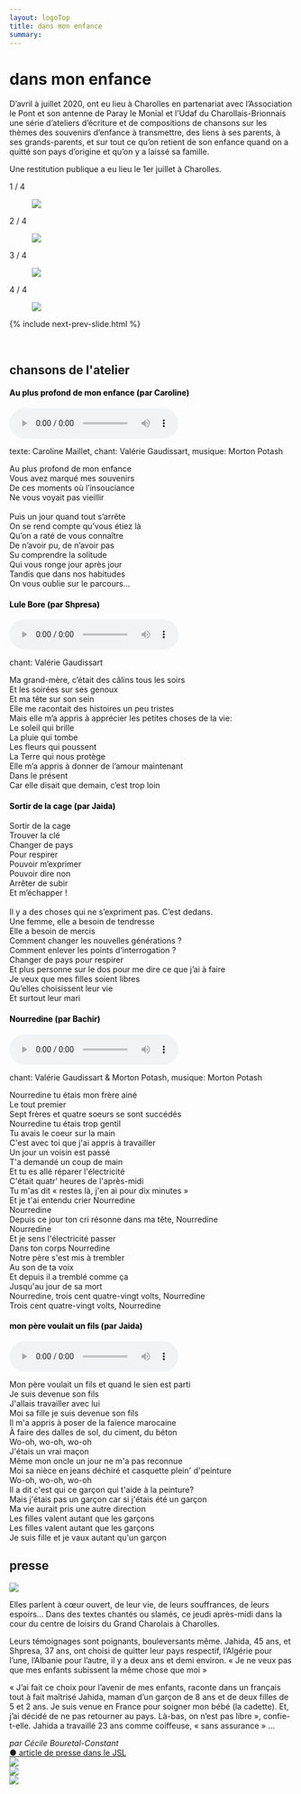 ```yaml
---
layout: logoTop
title: dans mon enfance
summary: 
---
```


<h1>dans mon enfance</h1>
<main>
<p class="intro-text"> D’avril à juillet 2020, ont eu lieu à Charolles en partenariat avec l’Association le Pont et son antenne de Paray le Monial et l’Udaf du Charollais-Brionnais une série d’ateliers d’écriture et de compositions de chansons sur les thèmes des souvenirs d’enfance à transmettre, des liens à ses parents, à ses grands-parents, et sur tout ce qu’on retient de son enfance quand on a quitté son pays d’origine et qu’on y a laissé sa famille. 
</p>
<p class="intro-text">Une restitution publique a eu lieu le 1er juillet à Charolles.
</p>
</main>

<!-- Slideshow container -->
<div class="slideshow-container">

  <!-- Full-width images with number and caption text -->
<div class="mySlides">
    <div class="numbertext">1 / 4</div>
    <figure>
      <img src="https://res.cloudinary.com/dnxcesebo/image/upload/f_auto,q_auto/v1630640804/whole-group1_yqxvc3.png">
      <figcaption class="figCap"></figcaption>
    </figure>
</div>
<div class="mySlides">
    <div class="numbertext">2 / 4</div>
    <figure>
      <img src="https://res.cloudinary.com/dnxcesebo/image/upload/f_auto,q_auto/v1630640798/bachir_co_fshtl9.png">
      <figcaption class="figCap"></figcaption>
    </figure>
</div>
<div class="mySlides">
    <div class="numbertext">3 / 4</div>
    <figure>
      <img src="https://res.cloudinary.com/dnxcesebo/image/upload/f_auto,q_auto/v1630640801/jaida_co_ctynk6.png">
      <figcaption class="figCap"></figcaption>
    </figure>
</div>
<div class="mySlides">
    <div class="numbertext">4 / 4</div>
    <figure>
      <img src="https://res.cloudinary.com/dnxcesebo/image/upload/f_auto,q_auto/v1630640799/whole-group2_gra1k4.png">
      <figcaption class="figCap"></figcaption>
    </figure>
</div>



{% include next-prev-slide.html %}

</div>
<br>
<script type="text/javascript" src="/js/slideshow.js"></script>

<h2>chansons de l'atelier</h2>

<h4 style="color: black">Au plus profond de mon enfance (par Caroline)</h4>
<audio controls src="/media/au-plus-profond-de-mon-enfance.mp3"></audio>
<p class="cite">texte: Caroline Maillet, chant: Valérie Gaudissart, musique: Morton Potash</p>
<p class="quote">Au plus profond de mon enfance<br>
Vous avez marqué mes souvenirs<br>
De ces moments où l’insouciance<br>
Ne vous voyait pas vieillir<br>
<br>
Puis un jour quand tout s’arrête<br>
On se rend compte qu’vous étiez là<br>
Qu’on a raté de vous connaître<br>
De n’avoir pu, de n’avoir pas<br>
Su comprendre la solitude<br>
Qui vous ronge jour après jour<br>
Tandis que dans nos habitudes<br>
On vous oublie sur le parcours... 
</p>

<h4 style="color: black">Lule Bore (par Shpresa)</h4>
  <audio controls src="/media/eya-eya-lule-bore.mp3">
  </audio>
<p class="cite">chant: Valérie Gaudissart</p>

<p class="quote">
Ma grand-mère, c’était des câlins tous les soirs<br>
Et les soirées sur ses genoux<br>
Et ma tête sur son sein<br>
Elle me racontait des histoires un peu tristes<br>
Mais elle m’a appris à apprécier les petites choses de la vie:<br> 
Le soleil qui brille<br>
La pluie qui tombe<br>
Les fleurs qui poussent <br>
La Terre qui nous protège<br>
Elle m’a appris à donner de l’amour maintenant<br>
Dans le présent<br>
Car elle disait que demain, c’est trop loin</p>

<h4 style="color: black">Sortir de la cage (par Jaida)</h4>
<p class="quote">
Sortir de la cage<br>
Trouver la clé<br>
Changer de pays<br>
Pour respirer<br>
Pouvoir m’exprimer<br>
Pouvoir dire non<br>
Arrêter de subir<br>
Et m’échapper !<br>
<br>
Il y a des choses qui ne s’expriment pas. C’est dedans.<br>
Une femme, elle a besoin de tendresse<br>
Elle a besoin de mercis<br>
Comment changer les nouvelles générations ?<br> 
Comment enlever les points d’interrogation ?<br> 
Changer de pays pour respirer<br>
Et plus personne sur le dos pour me dire ce que j’ai à faire<br>
Je veux que mes filles soient libres<br>
Qu’elles choisissent leur vie<br>
Et surtout leur mari</p>

<h4 style="color: black">Nourredine (par Bachir)</h4>
<audio controls src="/media/nourredine.mp3"></audio>
<p class="cite">chant: Valérie Gaudissart & Morton Potash, musique: Morton Potash</p>
<p class="quote">
Nourredine tu étais mon frère ainé<br>
Le tout premier<br>
Sept frères et quatre soeurs se sont succédés<br>
Nourredine tu étais trop gentil<br>
Tu avais le coeur sur la main<br>
C'est avec toi que j'ai appris à travailler<br>
Un jour un voisin est passé<br>
T'a demandé un coup de main<br>
Et tu es allé réparer l'électricité<br>
C'était quatr' heures de l'après-midi<br>
Tu m'as dit « restes là, j'en ai pour dix minutes »<br>
Et je t'ai entendu crier Nourredine<br>
Nourredine<br>
Depuis ce jour ton cri résonne dans ma tête, Nourredine<br>
Nourredine<br>
Et je sens l'électricité passer<br>
Dans ton corps Nourredine<br>
Notre père s'est mis à trembler<br>
Au son de ta voix<br>
Et depuis il a tremblé comme ça<br>
Jusqu'au jour de sa mort<br>
Nourredine, trois cent quatre-vingt volts, Nourredine<br>
Trois cent quatre-vingt volts, Nourredine</p>

<h4 style="color: black">mon père voulait un fils (par Jaida)</h4>

<audio controls src="/media/mon-pere-voulait-un-fils.mp3"></audio>
<p class="quote">
Mon père voulait un fils et quand le sien est parti<br>
Je suis devenue son fils<br>
J'allais travailler avec lui<br>
Moi sa fille je suis devenue son fils<br>
Il m'a appris à poser de la faïence marocaine<br>
À faire des dalles de sol, du ciment, du béton<br>
Wo-oh, wo-oh, wo-oh<br>
J'étais un vrai maçon<br>
Même mon oncle un jour ne m'a pas reconnue<br>
Moi sa nièce en jeans déchiré et casquette plein' d'peinture<br>
Wo-oh, wo-oh, wo-oh<br>
Il a dit c'est qui ce garçon qui t'aide à la peinture?<br>
Mais j'étais pas un garçon car si j'étais été un garçon<br>
Ma vie aurait pris une autre direction<br>
Les filles valent autant que les garçons<br>
Les filles valent autant que les garçons<br>
Je suis fille et je vaux autant qu'un garçon
</p>



<h2>presse</h2>
<img src="https://res.cloudinary.com/dnxcesebo/image/upload/f_auto,q_auto/v1630642096/jsl-assemblage_w0mfsk.png">


<p class="journal">Elles parlent à cœur ouvert, de leur vie, de leurs souffrances, de leurs espoirs… Dans des textes chantés ou slamés, ce jeudi après-midi dans la cour du centre de loisirs du Grand Charolais à Charolles.</p>

<p class="journal">Leurs témoignages sont poignants, bouleversants même. Jahida, 45 ans, et Shpresa, 37 ans, ont choisi de quitter leur pays respectif, l’Algérie pour l’une, l’Albanie pour l’autre, il y a deux ans et demi environ.
« Je ne veux pas que mes enfants subissent la même chose que moi »</p>

<p class="journal">« J’ai fait ce choix pour l’avenir de mes enfants, raconte dans un français tout à fait maîtrisé Jahida, maman d’un garçon de 8 ans et de deux filles de 5 et 2 ans. Je suis venue en France pour soigner mon bébé (la cadette). Et, j’ai décidé de ne pas retourner au pays. Là-bas, on n’est pas libre », confie-t-elle. Jahida a travaillé 23 ans comme coiffeuse, « sans assurance&nbsp;» ... </p>
<div class="right-side-text">
<cite>par Cécile Bouretal-Constant</cite><br>
<a href="https://www.lejsl.com/culture-loisirs/2021/06/30/elles-ont-quitte-leur-pays-pour-l-avenir-de-leurs-enfants">●&nbsp;article de presse dans le JSL</a>
</div>
<img src="https://res.cloudinary.com/dnxcesebo/image/upload/q_auto,f_auto/v1630662227/jslJeudi1erJuillet2021_s3xrr0.jpg"><br>
<img src="https://res.cloudinary.com/dnxcesebo/image/upload/q_auto,f_auto/v1630662616/jsl4juillet2021_hsp0je.jpg"><br>
<img src="https://res.cloudinary.com/dnxcesebo/image/upload/q_auto,f_auto/v1630662946/laRenaissance9juillet2021_k5jpmi.jpg"><br>



